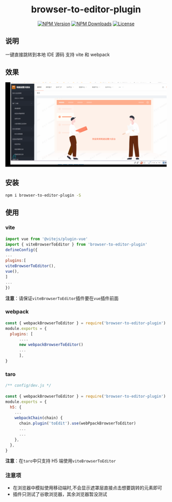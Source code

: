<h1 align="center">browser-to-editor-plugin</h1>
<p align="center">
  <a href="https://www.npmjs.com/package/browser-to-editor-plugin" target="_blank" rel="noopener noreferrer"><img src="https://badgen.net/npm/v/browser-to-editor-plugin" alt="NPM Version" /></a>
  <a href="https://www.npmjs.com/package/browser-to-editor-plugin" target="_blank" rel="noopener noreferrer"><img src="https://badgen.net/npm/dt/browser-to-editor-plugin" alt="NPM Downloads" /></a>
  <!-- <a href="https://nodejs.org/" target="_blank" rel="noopener noreferrer"><img src="https://badgen.net/npm/node/browser-to-editor-plugin" alt="Node.js" /></a> -->
  <a href="https://github.com/ningshao1/browser-to-editor-plugin/blob/master/LICENSE" target="_blank" rel="noopener noreferrer"><img src="https://badgen.net/github/license/ningshao1/browser-to-editor-plugin" alt="License" /></a>
</p>

## 说明

一键直接跳转到本地 IDE 源码 支持 vite 和 webpack

## 效果

![image](https://raw.githubusercontent.com/ningshao1/browser-to-editor-plugin/master/case.gif)

## 安装

```Bash
npm i browser-to-editor-plugin -S
```

## 使用

### vite

```javascript
import vue from '@vitejs/plugin-vue'
import { viteBrowserToEditor } from 'browser-to-editor-plugin'
defineConfig({
...
plugins:[
viteBrowserToEditor(),
vue(),
]
...
})
```

**注意**：请保证`viteBrowserToEditor`插件要在`vue`插件前面

### webpack

```javascript
const { webpackBrowserToEditor } = require('browser-to-editor-plugin')
module.exports = {
  plugins: [
      ....
      new webpackBrowserToEditor()
      ...
      ],
}
```

### taro

```javascript
/** config/dev.js */

const { webpackBrowserToEditor } = require('browser-to-editor-plugin')
module.exports = {
  h5: {
    ...
    webpackChain(chain) {
      chain.plugin('toEdit').use(webPpackBrowserToEditor)
      ...
      ...
    },
  },
}
```

**注意**：在`taro`中只支持 H5 端使用`viteBrowserToEditor`

### 注意项
+ 在浏览器中模拟使用移动端时,不会显示遮罩层直接点击想要跳转的元素即可
+ 插件只测试了谷歌浏览器，其余浏览器暂没测试

